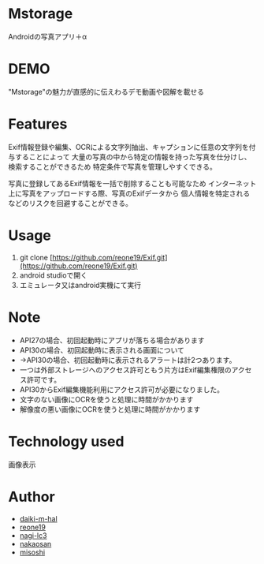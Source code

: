 # Mstorage

Androidの写真アプリ＋α

# DEMO

"Mstorage"の魅力が直感的に伝えわるデモ動画や図解を載せる

# Features

Exif情報登録や編集、OCRによる文字列抽出、キャプションに任意の文字列を付与することによって
大量の写真の中から特定の情報を持った写真を仕分けし、検索することができるため
特定条件で写真を管理しやすくできる。

写真に登録してあるExif情報を一括で削除することも可能なため
インターネット上に写真をアップロードする際、写真のExifデータから
個人情報を特定されるなどのリスクを回避することができる。

# Usage

1. git clone [https://github.com/reone19/Exif.git](https://github.com/reone19/Exif.git)
1. android studioで開く
1. エミュレータ又はandroid実機にて実行

# Note

* API27の場合、初回起動時にアプリが落ちる場合があります
* API30の場合、初回起動時に表示される画面について
*  →API30の場合、初回起動時に表示されるアラートは計2つあります。
*  一つは外部ストレージへのアクセス許可ともう片方はExif編集権限のアクセス許可です。
*  API30からExif編集機能利用にアクセス許可が必要になりました。
* 文字のない画像にOCRを使うと処理に時間がかかります
* 解像度の悪い画像にOCRを使うと処理に時間がかかります

# Technology used
画像表示

# Author

* [daiki-m-hal](https://github.com/daiki-m-hal)
* [reone19](https://github.com/reone19)
* [nagi-lc3](https://github.com/nagi-lc3)
* [nakaosan](https://github.com/nakaosan)
* [misoshi](https://github.com/misoshi)
